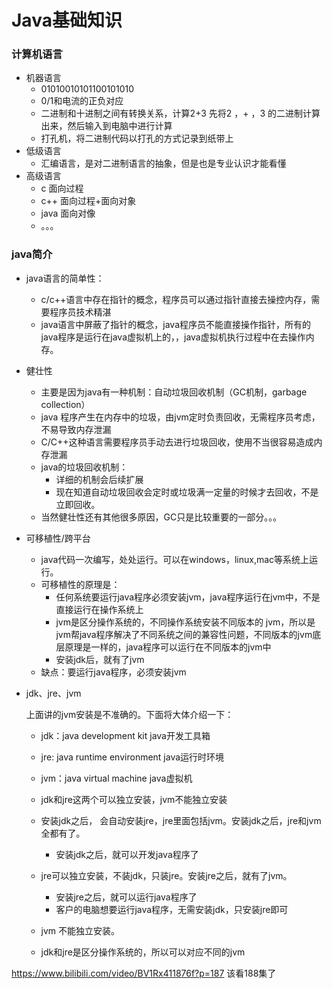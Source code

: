 # Java基础知识

### 计算机语言

- 机器语言
  - 01010010101100101010
  - 0/1和电流的正负对应
  - 二进制和十进制之间有转换关系，计算2+3 先将2 ，+ ，3 的二进制计算出来，然后输入到电脑中进行计算
  - 打孔机，将二进制代码以打孔的方式记录到纸带上
- 低级语言
  - 汇编语言，是对二进制语言的抽象，但是也是专业认识才能看懂
- 高级语言
  - c 面向过程
  - c++ 面向过程+面向对象
  - java 面向对像
  - 。。。

### java简介

- java语言的简单性：
  - c/c++语言中存在指针的概念，程序员可以通过指针直接去操控内存，需要程序员技术精湛
  - java语言中屏蔽了指针的概念，java程序员不能直接操作指针，所有的java程序是运行在java虚拟机上的，，java虚拟机执行过程中在去操作内存。

- 健壮性
  - 主要是因为java有一种机制：自动垃圾回收机制（GC机制，garbage collection）
  - java 程序产生在内存中的垃圾，由jvm定时负责回收，无需程序员考虑，不易导致内存泄漏
  - C/C++这种语言需要程序员手动去进行垃圾回收，使用不当很容易造成内存泄漏
  - java的垃圾回收机制：
    - 详细的机制会后续扩展
    - 现在知道自动垃圾回收会定时或垃圾满一定量的时候才去回收，不是立即回收。
  - 当然健壮性还有其他很多原因，GC只是比较重要的一部分。。。

- 可移植性/跨平台
  - java代码一次编写，处处运行。可以在windows，linux,mac等系统上运行。
  - 可移植性的原理是：
    - 任何系统要运行java程序必须安装jvm，java程序运行在jvm中，不是直接运行在操作系统上
    - jvm是区分操作系统的，不同操作系统安装不同版本的 jvm，所以是jvm帮java程序解决了不同系统之间的兼容性问题，不同版本的jvm底层原理是一样的，java程序可以运行在不同版本的jvm中
    - 安装jdk后，就有了jvm
  - 缺点：要运行java程序，必须安装jvm

- jdk、jre、jvm

  上面讲的jvm安装是不准确的。下面将大体介绍一下：

  - jdk：java development kit        java开发工具箱
  - jre:   java runtime environment     java运行时环境
  - jvm：java virtual machine  java虚拟机

  - jdk和jre这两个可以独立安装，jvm不能独立安装
  - 安装jdk之后， 会自动安装jre，jre里面包括jvm。安装jdk之后，jre和jvm全都有了。
    - 安装jdk之后，就可以开发java程序了
  - jre可以独立安装，不装jdk，只装jre。安装jre之后，就有了jvm。
    - 安装jre之后，就可以运行java程序了
    - 客户的电脑想要运行java程序，无需安装jdk，只安装jre即可
  - jvm 不能独立安装。
  - jdk和jre是区分操作系统的，所以可以对应不同的jvm

https://www.bilibili.com/video/BV1Rx411876f?p=187    该看188集了